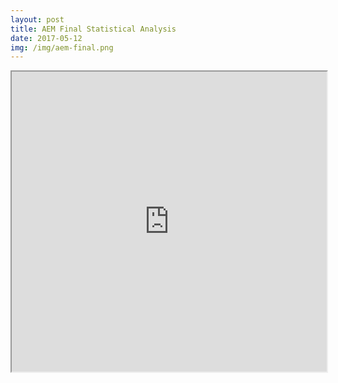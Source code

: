 ```yaml
---
layout: post
title: AEM Final Statistical Analysis
date: 2017-05-12
img: /img/aem-final.png
---
```


<iframe src="https://drive.google.com/file/d/0B1dUInJge_OMNXJmWUsxek0wb0U/preview" width="100%" height="480"></iframe>
